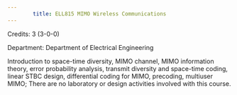 ```yaml
---
        title: ELL815 MIMO Wireless Communications
---
```

Credits: 3 (3-0-0)

Department: Department of Electrical Engineering

Introduction to space-time diversity, MIMO channel, MIMO information theory, error probability analysis, transmit diversity and space-time coding, linear STBC design, differential coding for MIMO, precoding, multiuser MIMO; There are no laboratory or design activities involved with this course.